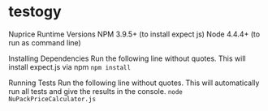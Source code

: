 # testogy
Nuprice
 Runtime Versions
 NPM 3.9.5+ (to install expect js)
 Node 4.4.4+ (to run as command line)
 
 
 Installing Dependencies
 Run the following line without quotes. This will install expect.js via npm
	`npm install`

 
 Running Tests
 Run the following line without quotes. This will automatically run all tests and give the results in the console.
	`node NuPackPriceCalculator.js`